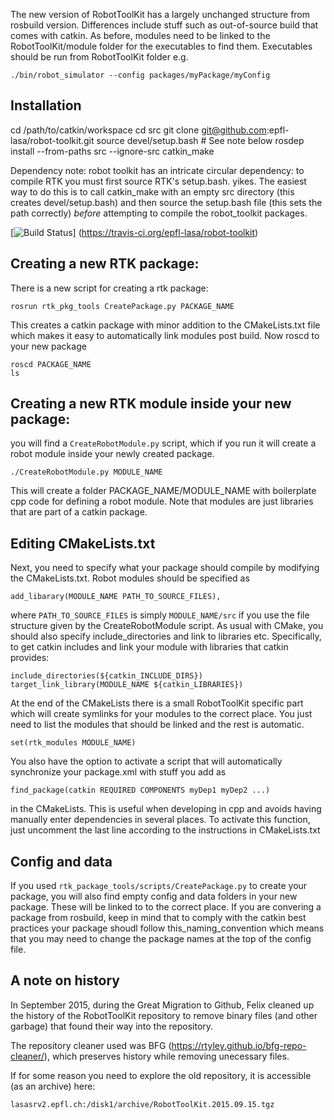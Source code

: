 The new version of RobotToolKit has a largely unchanged structure from rosbuild
version. Differences include stuff such as out-of-source build that comes with
catkin. As before, modules need to be linked to the RobotToolKit/module folder
for the executables to find them. Executables should be run from RobotToolKit
folder e.g.

    ./bin/robot_simulator --config packages/myPackage/myConfig

Installation
------------
cd /path/to/catkin/workspace
cd src
git clone git@github.com:epfl-lasa/robot-toolkit.git
source devel/setup.bash  # See note below
rosdep install --from-paths src --ignore-src
catkin_make

Dependency note: robot toolkit has an intricate circular dependency: to compile
RTK you must first source RTK's setup.bash. yikes. The easiest way to do this is
to call catkin_make with an empty src directory (this creates devel/setup.bash)
and then source the setup.bash file (this sets the path correctly) *before*
attempting to compile the robot_toolkit packages.

[![Build Status](https://travis-ci.org/epfl-lasa/robot-toolkit.svg?branch=master)]
(https://travis-ci.org/epfl-lasa/robot-toolkit)


Creating a new RTK package:
---------------------------

There is a new script for creating a rtk package:

    rosrun rtk_pkg_tools CreatePackage.py PACKAGE_NAME

This creates a catkin package with minor addition to the CMakeLists.txt file
which makes it easy to automatically link modules post build. Now roscd to your
new package

    roscd PACKAGE_NAME
    ls


Creating a new RTK module inside your new package:
-------------------------------------------------

you will find a `CreateRobotModule.py` script, which if you run it will create a
robot module inside your newly created package.

    ./CreateRobotModule.py MODULE_NAME

This will create a folder PACKAGE_NAME/MODULE_NAME with boilerplate cpp code for
defining a robot module. Note that modules are just libraries that are part of a
catkin package.


Editing CMakeLists.txt
----------------------

Next, you need to specify what your package should compile by modifying the
CMakeLists.txt. Robot modules should be specified as

    add_libarary(MODULE_NAME PATH_TO_SOURCE_FILES),

where `PATH_TO_SOURCE_FILES` is simply `MODULE_NAME/src` if you use the file
structure given by the CreateRobotModule script. As usual with CMake, you should
also specify include_directories and link to libraries etc. Specifically, to get
catkin includes and link your module with libraries that catkin provides:

    include_directories(${catkin_INCLUDE_DIRS})
    target_link_library(MODULE_NAME ${catkin_LIBRARIES})

At the end of the CMakeLists there is a small RobotToolKit specific part which
will create symlinks for your modules to the correct place. You just need to
list the modules that should be linked and the rest is automatic.

    set(rtk_modules MODULE_NAME)

You also have the option to activate a script that will automatically
synchronize your package.xml with stuff you add as

    find_package(catkin REQUIRED COMPONENTS myDep1 myDep2 ...)

in the CMakeLists. This is useful when developing in cpp and avoids having
manually enter dependencies in several places. To activate this function, just
uncomment the last line according to the instructions in CMakeLists.txt


Config and data
---------------

If you used `rtk_package_tools/scripts/CreatePackage.py` to create your package,
you will also find empty config and data folders in your new package. These will
be linked to to the correct place. If you are convering a package from rosbuild,
keep in mind that to comply with the catkin best practices your package shoudl
follow this_naming_convention which means that you may need to change the
package names at the top of the config file.


A note on history
------------------

In September 2015, during the Great Migration to Github, Felix cleaned up the
history of the RobotToolKit repository to remove binary files (and other
garbage) that found their way into the repository.

The repository cleaner used was BFG
(https://rtyley.github.io/bfg-repo-cleaner/), which preserves history while
removing unecessary files.

If for some reason you need to explore the old repository, it is accessible (as
an archive) here:

    lasasrv2.epfl.ch:/disk1/archive/RobotToolKit.2015.09.15.tgz